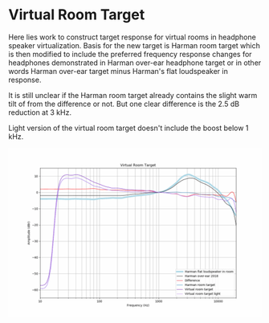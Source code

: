 # Virtual Room Target
Here lies work to construct target response for virtual rooms in headphone speaker virtualization. Basis for the new
target is Harman room target which is then modified to include the preferred frequency response changes for headphones
demonstrated in Harman over-ear headphone target or in other words Harman over-ear target minus Harman's flat
loudspeaker in  response.

It is still unclear if the Harman room target already contains the slight warm tilt of from the difference or not. But
one clear difference is the 2.5 dB reduction at 3 kHz.

Light version of the virtual room target doesn't include the boost below 1 kHz.

![results](./Results.png)